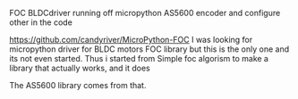 FOC BLDCdriver running off micropython
AS5600 encoder and configure other in the code

https://github.com/candyriver/MicroPython-FOC
I was looking for micropython driver for BLDC motors FOC library but this is the only one and its not even started. 
Thus i started from Simple foc algorism to make a library that actually works, and it does

The AS5600 library comes from that.
